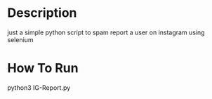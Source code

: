 # Description
just a simple python script to spam report a user on instagram using selenium

# How To Run
python3 IG-Report.py
